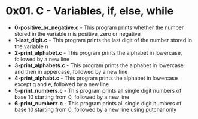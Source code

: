 <h1>0x01. C - Variables, if, else, while</h1>
<ul>
<li><b>0-positive_or_negative.c</b> - This program prints whether the number stored in the variable n is positive, zero or negative</li>
<li><b>1-last_digit.c</b> - This program prints the last digit of the number stored in the variable n</li>
<li><b>2-print_alphabet.c</b> - This program prints the alphabet in lowercase, followed by a new line</li>
<li><b>3-print_alphabets.c</b> - This program prints the alphabet in lowercase and then in uppercase, followed by a new line</li>
<li><b>4-print_alphabt.c</b> - This program prints the alphabet in lowercase except q and e, followed by a new line</li>
<li><b>5-print_numbers.c</b> - This program prints all single digit numbers of base 10 starting from 0, followed by a new line</li>
<li><b>6-print_numberz.c</b> - This program prints all single digit numbers of base 10 starting from 0, followed by a new line using putchar only</li>
</ul>
